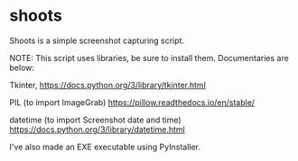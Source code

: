 # shoots
Shoots is a simple screenshot capturing script.

NOTE: This script uses libraries, be sure to install them. Documentaries are below:

Tkinter, 
https://docs.python.org/3/library/tkinter.html

PIL (to import ImageGrab)
https://pillow.readthedocs.io/en/stable/

datetime (to import Screenshot date and time)
https://docs.python.org/3/library/datetime.html

I've also made an EXE executable using PyInstaller.
 



